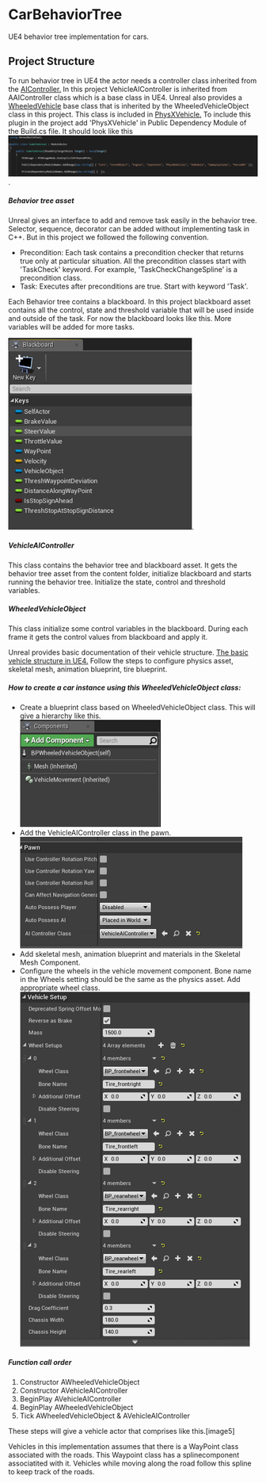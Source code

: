 # CarBehaviorTree
UE4 behavior tree implementation for cars. 

## Project Structure
To run behavior tree in UE4 the actor needs a controller class inherited from the [AIController.](https://docs.unrealengine.com/en-US/Gameplay/Framework/Controller/AIController/index.html) In this project VehicleAIController is inherited from AAIController class which is a base class in UE4. Unreal also provides a [WheeledVehicle](https://docs.unrealengine.com/en-US/API/Plugins/PhysXVehicles/AWheeledVehicle/index.html) base class that is inherited by the WheeledVehicleObject class in this project. This class is included in [PhysXVehicle.](https://docs.unrealengine.com/en-US/API/Plugins/PhysXVehicles/index.html) To include this plugin in the project add 'PhysXVehicle' in Public Dependency Module of the Build.cs file. It should look like this ![Adding PhysXVehicle](/Images/PhysXvehicle.PNG). 

##### Behavior tree asset 
Unreal gives an interface to add and remove task easily in the behavior tree. Selector, sequence, decorator can be added without implementing task in C++. But in this project we followed the following convention. 
* Precondition: Each task contains a precondition checker that returns true only at particular situation. All the precondition classes start with 'TaskCheck' keyword. For example, 'TaskCheckChangeSpline' is a precondition class.
* Task: Executes after preconditions are true. Start with keyword 'Task'. 

Each Behavior tree contains a blackboard. In this project blackboard asset contains all the control, state and threshold variable that will be used inside and outside of the task. For now the blackboard looks like this. More variables will be added for more tasks.

![blackboard](/Images/BlackBoard.PNG).
 

##### VehicleAIController
This class contains the behavior tree and blackboard asset. It gets the behavior tree asset from the content folder, initialize blackboard and starts running the behavior tree. Initialize the state, control and threshold variables.

##### WheeledVehicleObject
This class initialize some control variables in the blackboard. During each frame it gets the control values from blackboard and apply it.

Unreal provides basic documentation of their vehicle structure. [The basic vehicle structure in UE4.](https://docs.unrealengine.com/en-US/Engine/Physics/Vehicles/VehicleUserGuide/index.html) Follow the steps to configure physics asset, skeletal mesh, animation blueprint, tire blueprint. 

##### How to create a car instance using this WheeledVehicleObject class:
* Create a blueprint class based on WheeledVehicleObject class. This will give a hierarchy like this.  
![Wheeled Vehicle Object](/Images/skeletalmesh.PNG) 
* Add the VehicleAIController class in the pawn.  
![Vehicle AI Controller](/Images/COntrollerPawn.PNG)
* Add skeletal mesh, animation blueprint and materials in the Skeletal Mesh Component.
* Configure the wheels in the vehicle movement component. Bone name in the Wheels setting should be the same as the physics asset. Add appropriate wheel class.
![Wheel Setup](/Images/wheelsetup.PNG) 
##### Function call order
1. Constructor AWheeledVehicleObject
2. Constructor AVehicleAIController
3. BeginPlay AVehicleAIController
4. BeginPlay AWheeledVehicleObject
5. Tick AWheeledVehicleObject & AVehicleAIController

These steps will give a vehicle actor that comprises like this.[image5]

Vehicles in this implementation assumes that there is a WayPoint class associated with the roads. This Waypoint class has a splinecomponent associatited with it. Vehicles while moving along the road follow this spline to keep track of the roads. 


